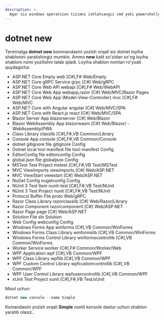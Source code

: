 ```yaml
---
description: >-
  Agar siz windows operatsion tizimni ishlatsangiz cmd yoki powershellga dotnet build kommandasini yozasiz. Linux yoki MacOS tizimdan foydalansangiz terminalni ishlatasiz.
---
```


# dotnet new

Terminalga **dotnet new** kommandasini yozish orqali siz dotnet loyiha shablonini yaratishingiz mumkin. Ammo **new** kalit so'zidan so'ng loyiha shabloni nomi yozilishni talab qiladi.
Loyiha shablon nomlari ro'yxati quydagicha:

 - ASP.NET Core Empty                            web                  [C#],F#     Web/Empty
 - ASP.NET Core gRPC Service                     grpc                 [C#]        Web/gRPC
 - ASP.NET Core Web API                          webapi               [C#],F#     Web/WebAPI
 - ASP.NET Core Web App                          webapp,razor         [C#]        Web/MVC/Razor Pages
 - ASP.NET Core Web App (Model-View-Controller)  mvc                  [C#],F#     Web/MVC
 - ASP.NET Core with Angular                     angular              [C#]        Web/MVC/SPA
 - ASP.NET Core with React.js                    react                [C#]        Web/MVC/SPA
 - Blazor Server App                             blazorserver         [C#]        Web/Blazor
 - Blazor WebAssembly App                        blazorwasm           [C#]        Web/Blazor/ - WebAssembly/PWA
 - Class Library                                 classlib             [C#],F#,VB  Common/Library
 - Console App                                   console              [C#],F#,VB  Common/Console
 - dotnet gitignore file                         gitignore                        Config
 - Dotnet local tool manifest file               tool-manifest                    Config
 - EditorConfig file                             editorconfig                     Config
 - global.json file                              globaljson                       Config
 - MSTest Test Project                           mstest               [C#],F#,VB  Test/MSTest
 - MVC ViewImports                               viewimports          [C#]        Web/ASP.NET
 - MVC ViewStart                                 viewstart            [C#]        Web/ASP.NET
 - NuGet Config                                  nugetconfig                      Config
 - NUnit 3 Test Item                             nunit-test           [C#],F#,VB  Test/NUnit
 - NUnit 3 Test Project                          nunit                [C#],F#,VB  Test/NUnit
 - Protocol Buffer File                          proto                            Web/gRPC
 - Razor Class Library                           razorclasslib        [C#]        Web/Razor/Library
 - Razor Component                               razorcomponent       [C#]        Web/ASP.NET
 - Razor Page                                    page                 [C#]        Web/ASP.NET
 - Solution File                                 sln                              Solution
 - Web Config                                    webconfig                        Config
 - Windows Forms App                             winforms             [C#],VB     Common/WinForms
 - Windows Forms Class Library                   winformslib          [C#],VB     Common/WinForms
 - Windows Forms Control Library                 winformscontrollib   [C#],VB     Common/WinForms
 - Worker Service                                worker               [C#],F#     Common/Worker/Web
 - WPF Application                               wpf                  [C#],VB     Common/WPF
 - WPF Class Library                             wpflib               [C#],VB     Common/WPF
 - WPF Custom Control Library                    wpfcustomcontrollib  [C#],VB     Common/WPF
 - WPF User Control Library                      wpfusercontrollib    [C#],VB     Common/WPF
 - xUnit Test Project                            xunit                [C#],F#,VB  Test/xUnit  

Misol uchun
```csharp
dotnet new console --name Simple
```
Komandasini yozish orqali **Simple** nomli konsole dastur uchun shablon yaratib olasiz..
